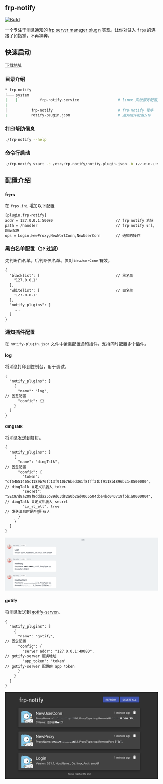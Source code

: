 ## frp-notify

[![Build](https://github.com/arugal/frp-notify/workflows/Build/badge.svg?branch=master)](https://github.com/arugal/frp-notify/actions?query=branch%3Amaster+event%3Apush+workflow%3ABuild)

一个专注于消息通知的 [frp server manager plugin](https://github.com/fatedier/frp/blob/master/doc/server_plugin_zh.md) 实现，让你对进入 `frps` 的连接了如指掌，不再裸奔。

## 快速启动

[下载地址](https://github.com/arugal/frp-notify/releases)

### 目录介绍

```bash
* frp-notify
└─── system
|    |          frp-notify.service                  # linux 系统服务配置文件
|
│           frp-notify                              # frp-notify 程序
|           notify-plugin.json                      # 通知插件配置文件
```

### 打印帮助信息

```bash
./frp-notify --help
```

### 命令行启动

```bash
./frp-notify start -c /etc/frp-notify/notify-plugin.json -b 127.0.0.1:50080
```

## 配置介绍

### frps

在 `frps.ini` 增加以下配置

```
[plugin.frp-notify]
addr = 127.0.0.1:50080                             // frp-notify 地址
path = /handler                                    // frp-notify url, 固定配置
ops = Login,NewProxy,NewWorkConn,NewUserConn       // 通知的操作
```

### 黑白名单配置（`IP` 过滤）

先判断白名单，后判断黑名单。仅对 `NewUserConn` 有效。

```
{
  "blacklist": [                                   // 黑名单
    "127.0.0.1"
  ],
  "whitelist": [                                   // 白名单
    "127.0.0.1"
  ],
  "notify_plugins": [
    ...
  ]
}
```

### 通知插件配置

在 `notify-plugin.json` 文件中按需配置通知插件，支持同时配置多个插件。

#### log

将消息打印到控制台，用于调试。

```
{
  "notify_plugins": [
    {
      "name": "log",                                                               // 固定配置
      "config": {}
    }
  ]
}
```

#### dingTalk

将消息发送到钉钉。

```
{
  "notify_plugins": [
    {
      "name": "dingTalk",                                                               // 固定配置
      "config": {
        "token": "df54651465c1189b76fd13f910b76bed361f8fff31bf9118b1896bc148500000",    // dingTalk 自定义机器人 token
        "secret": "SEC97d8a209f9ddda25b89d63d82a0b2ad4065504cbe4bc043719fbb1a0000000",  // dingTalk 自定义机器人 secret
        "is_at_all": true                                                               // 发送消息时是否@所有人
      }
    }
  ]
}
```

![实例截图](doc/images/dingtalk.png)

#### gotify

将消息发送到 [gotify-server](https://github.com/gotify/server)。

```
{
  "notify_plugins": [
    {
      "name": "gotify",                                                                // 固定配置
      "config": {
        "server_addr": "127.0.0.1:40080",                                              // gotify-server 服务地址
        "app_token": "token"                                                           // gotify-server 配置的 app token
      }
    }
  ]
}
```
![实例截图](doc/images/gotify.png)